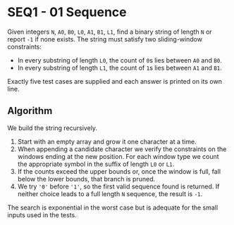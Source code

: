 # SEQ1 - 01 Sequence

Given integers `N`, `A0`, `B0`, `L0`, `A1`, `B1`, `L1`, find a binary string of length `N` or report `-1` if none exists.  The string must satisfy two sliding-window constraints:

- In every substring of length `L0`, the count of `0`s lies between `A0` and `B0`.
- In every substring of length `L1`, the count of `1`s lies between `A1` and `B1`.

Exactly five test cases are supplied and each answer is printed on its own line.

## Algorithm

We build the string recursively.

1. Start with an empty array and grow it one character at a time.
2. When appending a candidate character we verify the constraints on the windows ending at the new position. For each window type we count the appropriate symbol in the suffix of length `L0` or `L1`.
3. If the counts exceed the upper bounds or, once the window is full, fall below the lower bounds, that branch is pruned.
4. We try `'0'` before `'1'`, so the first valid sequence found is returned. If neither choice leads to a full length `N` sequence, the result is `-1`.

The search is exponential in the worst case but is adequate for the small inputs used in the tests.
